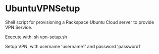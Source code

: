 UbuntuVPNSetup
==============

Shell script for provisioning a Rackspace Ubuntu Cloud server to provide VPN Service.

Execute with:
sh vpn-setup.sh

Setup VPN, with username 'username1' and password 'password1'
